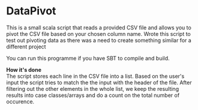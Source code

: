 # DataPivot
This is a small scala script that reads a provided CSV file and allows you to pivot the CSV file based on your chosen column name. Wrote this script to test out pivoting data as there was a need to create something similar for a different project

You can run this programme if you have SBT to compile and build.

<b>How it's done</b></br>
The script stores each line in the CSV file into a list. Based on the user's input the script tries to match the the input with the header of the file. After filtering out the other elements in the whole list, we keep the resulting results into case classes/arrays and do a count on the total number of occurence.
